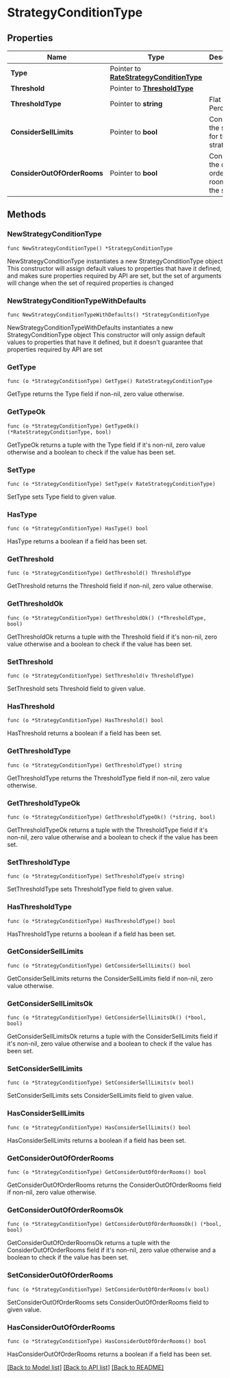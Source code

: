 # StrategyConditionType

## Properties

Name | Type | Description | Notes
------------ | ------------- | ------------- | -------------
**Type** | Pointer to [**RateStrategyConditionType**](RateStrategyConditionType.md) |  | [optional] 
**Threshold** | Pointer to [**ThresholdType**](ThresholdType.md) |  | [optional] 
**ThresholdType** | Pointer to **string** | Flat or Percentage. | [optional] 
**ConsiderSellLimits** | Pointer to **bool** | Consider the sell limit for the strategy | [optional] 
**ConsiderOutOfOrderRooms** | Pointer to **bool** | Consider the out of order rooms for the strategy | [optional] 

## Methods

### NewStrategyConditionType

`func NewStrategyConditionType() *StrategyConditionType`

NewStrategyConditionType instantiates a new StrategyConditionType object
This constructor will assign default values to properties that have it defined,
and makes sure properties required by API are set, but the set of arguments
will change when the set of required properties is changed

### NewStrategyConditionTypeWithDefaults

`func NewStrategyConditionTypeWithDefaults() *StrategyConditionType`

NewStrategyConditionTypeWithDefaults instantiates a new StrategyConditionType object
This constructor will only assign default values to properties that have it defined,
but it doesn't guarantee that properties required by API are set

### GetType

`func (o *StrategyConditionType) GetType() RateStrategyConditionType`

GetType returns the Type field if non-nil, zero value otherwise.

### GetTypeOk

`func (o *StrategyConditionType) GetTypeOk() (*RateStrategyConditionType, bool)`

GetTypeOk returns a tuple with the Type field if it's non-nil, zero value otherwise
and a boolean to check if the value has been set.

### SetType

`func (o *StrategyConditionType) SetType(v RateStrategyConditionType)`

SetType sets Type field to given value.

### HasType

`func (o *StrategyConditionType) HasType() bool`

HasType returns a boolean if a field has been set.

### GetThreshold

`func (o *StrategyConditionType) GetThreshold() ThresholdType`

GetThreshold returns the Threshold field if non-nil, zero value otherwise.

### GetThresholdOk

`func (o *StrategyConditionType) GetThresholdOk() (*ThresholdType, bool)`

GetThresholdOk returns a tuple with the Threshold field if it's non-nil, zero value otherwise
and a boolean to check if the value has been set.

### SetThreshold

`func (o *StrategyConditionType) SetThreshold(v ThresholdType)`

SetThreshold sets Threshold field to given value.

### HasThreshold

`func (o *StrategyConditionType) HasThreshold() bool`

HasThreshold returns a boolean if a field has been set.

### GetThresholdType

`func (o *StrategyConditionType) GetThresholdType() string`

GetThresholdType returns the ThresholdType field if non-nil, zero value otherwise.

### GetThresholdTypeOk

`func (o *StrategyConditionType) GetThresholdTypeOk() (*string, bool)`

GetThresholdTypeOk returns a tuple with the ThresholdType field if it's non-nil, zero value otherwise
and a boolean to check if the value has been set.

### SetThresholdType

`func (o *StrategyConditionType) SetThresholdType(v string)`

SetThresholdType sets ThresholdType field to given value.

### HasThresholdType

`func (o *StrategyConditionType) HasThresholdType() bool`

HasThresholdType returns a boolean if a field has been set.

### GetConsiderSellLimits

`func (o *StrategyConditionType) GetConsiderSellLimits() bool`

GetConsiderSellLimits returns the ConsiderSellLimits field if non-nil, zero value otherwise.

### GetConsiderSellLimitsOk

`func (o *StrategyConditionType) GetConsiderSellLimitsOk() (*bool, bool)`

GetConsiderSellLimitsOk returns a tuple with the ConsiderSellLimits field if it's non-nil, zero value otherwise
and a boolean to check if the value has been set.

### SetConsiderSellLimits

`func (o *StrategyConditionType) SetConsiderSellLimits(v bool)`

SetConsiderSellLimits sets ConsiderSellLimits field to given value.

### HasConsiderSellLimits

`func (o *StrategyConditionType) HasConsiderSellLimits() bool`

HasConsiderSellLimits returns a boolean if a field has been set.

### GetConsiderOutOfOrderRooms

`func (o *StrategyConditionType) GetConsiderOutOfOrderRooms() bool`

GetConsiderOutOfOrderRooms returns the ConsiderOutOfOrderRooms field if non-nil, zero value otherwise.

### GetConsiderOutOfOrderRoomsOk

`func (o *StrategyConditionType) GetConsiderOutOfOrderRoomsOk() (*bool, bool)`

GetConsiderOutOfOrderRoomsOk returns a tuple with the ConsiderOutOfOrderRooms field if it's non-nil, zero value otherwise
and a boolean to check if the value has been set.

### SetConsiderOutOfOrderRooms

`func (o *StrategyConditionType) SetConsiderOutOfOrderRooms(v bool)`

SetConsiderOutOfOrderRooms sets ConsiderOutOfOrderRooms field to given value.

### HasConsiderOutOfOrderRooms

`func (o *StrategyConditionType) HasConsiderOutOfOrderRooms() bool`

HasConsiderOutOfOrderRooms returns a boolean if a field has been set.


[[Back to Model list]](../README.md#documentation-for-models) [[Back to API list]](../README.md#documentation-for-api-endpoints) [[Back to README]](../README.md)


